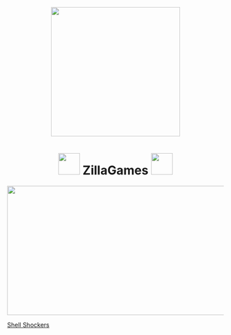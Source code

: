 <div id="header" align="center">
  <img src="https://media.tenor.com/EVFpf5UvxtwAAAAi/zillaremmu.gif" width="300"/>
</div>
<h1 align="center">
  <img src="https://media.tenor.com/oM_Ub8OCuXwAAAAi/godzilla-cyberzillaz.gif" width="50px"/>
  ZillaGames
  <img src="https://media.tenor.com/oM_Ub8OCuXwAAAAi/godzilla-cyberzillaz.gif" width="50px"/>
</h1>
<div align="center">
  <img src="https://itsfoss.com/wp-content/uploads/2018/07/top-free-games.jpg" width="600" height="300"/>
</div>
    
<a href="https://sites.google.com/view/ssredirect/home" class="button pill">Shell Shockers</a>
